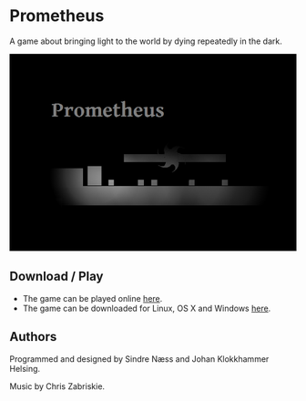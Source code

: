 # Prometheus

A game about bringing light to the world by dying repeatedly in the dark.

![screnshot](prometheus.png)

## Download / Play

* The game can be played online [here](https://johan.helsing.priv.no/games/prometheus/play).
* The game can be downloaded for Linux, OS X and Windows [here](https://johan.helsing.priv.no/).

## Authors

Programmed and designed by Sindre Næss and Johan Klokkhammer Helsing.

Music by Chris Zabriskie.
